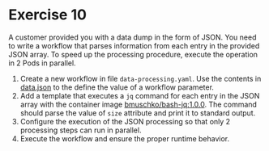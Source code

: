 # Exercise 10

A customer provided you with a data dump in the form of JSON. You need to write a workflow that parses information from each entry in the provided JSON array. To speed up the processing procedure, execute the operation in 2 Pods in parallel.

1. Create a new workflow in file `data-processing.yaml`. Use the contents in [data.json](./data.json) to the define the value of a workflow parameter.
2. Add a template that executes a `jq` command for each entry in the JSON array with the container image [bmuschko/bash-jq:1.0.0](https://hub.docker.com/repository/docker/bmuschko/bash-jq). The command should parse the value of `size` attribute and print it to standard output.
3. Configure the execution of the JSON processing so that only 2 processing steps can run in parallel.
4. Execute the workflow and ensure the proper runtime behavior.